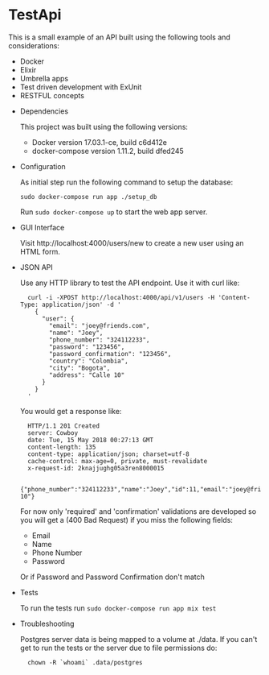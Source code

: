 # TestApi

This is a small example of an API built using the following tools and considerations:
  - Docker
  - Elixir
  - Umbrella apps
  - Test driven development with ExUnit
  - RESTFUL concepts

* Dependencies

  This project was built using the following versions:
    - Docker version 17.03.1-ce, build c6d412e
    - docker-compose version 1.11.2, build dfed245

* Configuration

  As initial step run the following command to setup the database:

  `sudo docker-compose run app ./setup_db`

  Run `sudo docker-compose up` to start the web app server.

* GUI Interface

  Visit http://localhost:4000/users/new to create a new user using an HTML form.

* JSON API

  Use any HTTP library to test the API endpoint. Use it with curl like:

  ```
    curl -i -XPOST http://localhost:4000/api/v1/users -H 'Content-Type: application/json' -d '
      {
        "user": {
          "email": "joey@friends.com",
          "name": "Joey",
          "phone_number": "324112233",
          "password": "123456",
          "password_confirmation": "123456",
          "country": "Colombia",
          "city": "Bogota",
          "address": "Calle 10"
        }
      }
    '
  ```

  You would get a response like:

  ```
    HTTP/1.1 201 Created
    server: Cowboy
    date: Tue, 15 May 2018 00:27:13 GMT
    content-length: 135
    content-type: application/json; charset=utf-8
    cache-control: max-age=0, private, must-revalidate
    x-request-id: 2knajjughg05a3ren8000015

    {"phone_number":"324112233","name":"Joey","id":11,"email":"joey@friends.com","country":"Colombia","city":"Bogota","address":"Calle 10"}
  ```

  For now only 'required' and 'confirmation' validations are developed so you will get
  a (400 Bad Request) if you miss the following fields:
    - Email
    - Name
    - Phone Number
    - Password

  Or if Password and Password Confirmation don't match

* Tests

  To run the tests run `sudo docker-compose run app mix test`

* Troubleshooting

  Postgres server data is being mapped to a volume at ./data. If you can't get to run the
  tests or the server due to file permissions do:

    ```
      chown -R `whoami` .data/postgres
    ```
